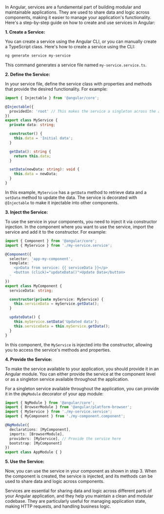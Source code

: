 In Angular, services are a fundamental part of building modular and maintainable applications. They are used to share data and logic across components, making it easier to manage your application's functionality. Here's a step-by-step guide on how to create and use services in Angular:

**1. Create a Service:**

You can create a service using the Angular CLI, or you can manually create a TypeScript class. Here's how to create a service using the CLI:

```bash
ng generate service my-service
```

This command generates a service file named `my-service.service.ts`.

**2. Define the Service:**

In your service file, define the service class with properties and methods that provide the desired functionality. For example:

```typescript
import { Injectable } from '@angular/core';

@Injectable({
  providedIn: 'root' // This makes the service a singleton across the application.
})
export class MyService {
  private data: string;

  constructor() {
    this.data = 'Initial data';
  }

  getData(): string {
    return this.data;
  }

  setData(newData: string): void {
    this.data = newData;
  }
}
```

In this example, `MyService` has a `getData` method to retrieve data and a `setData` method to update the data. The service is decorated with `@Injectable` to make it injectable into other components.

**3. Inject the Service:**

To use the service in your components, you need to inject it via constructor injection. In the component where you want to use the service, import the service and add it to the constructor. For example:

```typescript
import { Component } from '@angular/core';
import { MyService } from './my-service.service';

@Component({
  selector: 'app-my-component',
  template: `
    <p>Data from service: {{ serviceData }}</p>
    <button (click)="updateData()">Update Data</button>
  `
})
export class MyComponent {
  serviceData: string;

  constructor(private myService: MyService) {
    this.serviceData = myService.getData();
  }

  updateData() {
    this.myService.setData('Updated data');
    this.serviceData = this.myService.getData();
  }
}
```

In this component, the `MyService` is injected into the constructor, allowing you to access the service's methods and properties.

**4. Provide the Service:**

To make the service available to your application, you should provide it in an Angular module. You can either provide the service at the component level or as a singleton service available throughout the application.

For a singleton service available throughout the application, you can provide it in the `@NgModule` decorator of your app module:

```typescript
import { NgModule } from '@angular/core';
import { BrowserModule } from '@angular/platform-browser';
import { MyService } from './my-service.service';
import { MyComponent } from './my-component.component';

@NgModule({
  declarations: [MyComponent],
  imports: [BrowserModule],
  providers: [MyService], // Provide the service here
  bootstrap: [MyComponent]
})
export class AppModule { }
```

**5. Use the Service:**

Now, you can use the service in your component as shown in step 3. When the component is created, the service is injected, and its methods can be used to share data and logic across components.

Services are essential for sharing data and logic across different parts of your Angular application, and they help you maintain a clean and modular codebase. They are particularly useful for managing application state, making HTTP requests, and handling business logic.